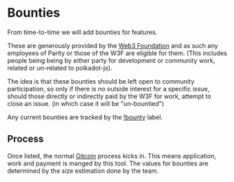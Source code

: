 # Bounties

From time-to-time we will add bounties for features.

These are generously provided by the [Web3 Foundation](https://web3.foundation/) and as such any employees of Parity or those of the W3F are eligible for them. (This includes people being being by either party for development or community work, related or un-related to polkadot-js).

The idea is that these bounties should be left open to community participation, so only if there is no outside interest for a specific issue, should those directly or indirectly paid by the W3F for work, attempt to close an issue. (in which case it will be "un-bountied")

Any current bounties are tracked by the [!bounty](https://github.com/polkadot-js/apps/labels/%21bounty) label.

## Process

Once listed, the normal [Gitcoin](https://gitcoin.co/) process kicks in. This means application, work and payment is manged by this tool. The values for bounties are determined by the size estimation done by the team.
